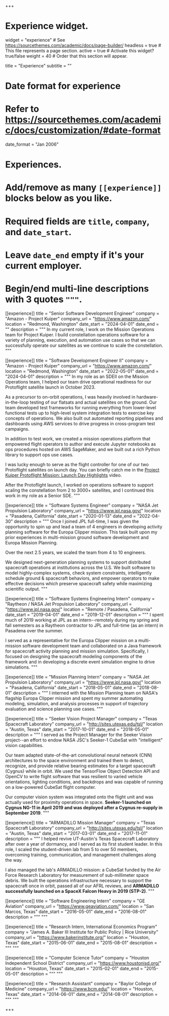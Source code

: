 +++
# Experience widget.
widget = "experience"  # See https://sourcethemes.com/academic/docs/page-builder/
headless = true  # This file represents a page section.
active = true  # Activate this widget? true/false
weight = 40  # Order that this section will appear.

title = "Experience"
subtitle = ""

# Date format for experience
#   Refer to https://sourcethemes.com/academic/docs/customization/#date-format
date_format = "Jan 2006"

# Experiences.
#   Add/remove as many `[[experience]]` blocks below as you like.
#   Required fields are `title`, `company`, and `date_start`.
#   Leave `date_end` empty if it's your current employer.
#   Begin/end multi-line descriptions with 3 quotes `"""`.
[[experience]]
  title = "Senior Software Development Engineer"
  company = "Amazon - Project Kuiper"
  company_url = "https://www.amazon.com/"
  location = "Redmond, Washington"
  date_start = "2024-04-01"
  date_end = ""
  description = """
  In my current role, I work on the Mission Operations team for Project Kuiper. I build constellation operations software for a variety of planning, execution, and automation use cases so that we can successfully operate our satellites as we continue to scale the constellation.
  """


[[experience]]
  title = "Software Development Engineer II"
  company = "Amazon - Project Kuiper"
  company_url = "https://www.amazon.com/"
  location = "Redmond, Washington"
  date_start = "2022-05-01"
  date_end = "2024-04-01"
  description = """
  In my role as an SDEII on the Mission Operations team, I helped our team drive operational readiness for our Protoflight satellite launch in October 2023. 

  As a precursor to on-orbit operations, I was heavily involved in hardware-in-the-loop testing of our flatsats and actual satellites on the ground. Our team developed test frameworks for running everything from lower-level functional tests up to high-level system integration tests to exercise key concepts of operations. We also built out automated reporting pipelines and dashboards using AWS services to drive progress in cross-program test campaigns.

  In addition to test work, we created a mission operations platform that empowered flight operators to author and execute Jupyter notebooks as ops procedures hosted on AWS SageMaker, and we built out a rich Python library to support ops use cases.

  I was lucky enough to serve as the flight controller for one of our two Protoflight satellites on launch day. You can briefly catch me in the [Project Kuiper Protoflight Mission: Launch Day Highlights](https://www.youtube.com/watch?v=4CScMjPE744) video.

  After the Protoflight launch, I worked on operations software to support scaling the constellation from 2 to 3000+ satellites, and I continued this work in my role as a Senior SDE.
  """

[[experience]]
  title = "Software Systems Engineer"
  company = "NASA Jet Propulsion Laboratory"
  company_url = "https://www.jpl.nasa.gov/"
  location = "Pasadena, California"
  date_start = "2020-01-13"
  date_end = "2022-04-30"
  description = """
  Once I joined JPL full-time, I was given the opportunity to spin up and lead a team of
  4 engineers in developing activity planning software for the Europa Clipper mission. This task built upon my prior experiences in multi-mission ground software development and Europa Mission Planning.

  Over the next 2.5 years, we scaled the team from 4 to 10 engineers.

  We designed next-generation planning systems to support distributed spacecraft operations at institutions across the U.S. We built software to model highly-complex systems, check system constraints, intelligently schedule ground & spacecraft behaviors, and empower operators to make effective decisions which preserve spacecraft safety while maximizing scientific output.
  """

[[experience]]
  title = "Software Systems Engineering Intern"
  company = "Raytheon / NASA Jet Propulsion Laboratory"
  company_url = "https://www.jpl.nasa.gov/"
  location = "Remote / Pasadena, California"
  date_start = "2019-04-01"
  date_end = "2019-12-01"
  description = """
  I spent much of 2019 working at JPL as an intern--remotely during my spring and fall semesters as a Raytheon contractor to JPL and full-time (as an intern) in Pasadena over the summer.

  I served as a representative for the Europa Clipper mission on a multi-mission software development team and collaborated on a Java framework for spacecraft activity planning and mission simulation. Specifically, I focused on designing the spacecraft modeling components of the framework and in developing a discrete event simulation engine to drive simulations.
  """

[[experience]]
  title = "Mission Planning Intern"
  company = "NASA Jet Propulsion Laboratory"
  company_url = "https://www.jpl.nasa.gov/"
  location = "Pasadena, California"
  date_start = "2018-05-01"
  date_end = "2018-08-01"
  description = """
  I interned with the Mission Planning team on NASA's flagship Europa Clipper
  mission and spent my summer automating modeling, simulation, and analysis processes in support of trajectory evaluation and science planning use cases.
  """

[[experience]]
  title = "Seeker Vision Project Manager"
  company = "Texas Spacecraft Laboratory"
  company_url = "http://sites.utexas.edu/tsl/"
  location = "Austin, Texas"
  date_start = "2017-10-01"
  date_end = "2018-05-01"
  description = """
  I served as the Project Manager for the Seeker Vision project--an effort to
  endow NASA JSC's Seeker-1 CubeSat with "intelligent" vision capabilities.

  Our team adapted state-of-the-art convolutional neural network (CNN) architectures
  to the space environment and trained them to detect, recognize, and provide
  relative bearing estimates for a target spacecraft (Cygnus) while in orbit.
  We used the TensorFlow Object Detection API and OpenCV to write flight software
  that was resilient to varied vehicle orientations, lighting conditions, and backdrops
  and was capable of running on a low-powered CubeSat flight computer.

  Our computer vision system was integrated onto the flight unit and was actually used for proximity operations in space. **Seeker-1 launched on Cygnus NG-11 in April 2019 and was deployed after a Cygnus re-supply in September 2019**.
  """

[[experience]]
  title = "ARMADILLO Mission Manager"
  company = "Texas Spacecraft Laboratory"
  company_url = "http://sites.utexas.edu/tsl/"
  location = "Austin, Texas"
  date_start = "2017-03-01"
  date_end = "2017-11-01"
  description = """
  I helped revive UT-Austin's Texas Spacecraft Laboratory after over a year of dormancy,
  and I served as its first student leader. In this role, I scaled the student-driven lab from 5 to over 50 members, overcoming training, communication, and management challenges along the way.
  
  I also managed the lab's ARMADILLO mission: a CubeSat funded by the Air Force Research Laboratory for measurement of sub-millimeter space debris. We built the operations infrastructure necessary to support the spacecraft once in orbit, passed all of our AFRL reviews, and **ARMADILLO successfully launched on a SpaceX Falcon Heavy in 2019 (STP-2)**.
  """

[[experience]]
  title = "Software Engineering Intern"
  company = "GE Aviation"
  company_url = "https://www.geaviation.com/"
  location = "San Marcos, Texas"
  date_start = "2016-05-01"
  date_end = "2016-08-01"
  description = """
  """

[[experience]]
  title = "Research Intern, International Economics Program"
  company = "James A. Baker III Institute for Public Policy | Rice University"
  company_url = "https://www.bakerinstitute.org/"
  location = "Houston, Texas"
  date_start = "2015-06-01"
  date_end = "2015-08-01"
  description = """
  """

[[experience]]
  title = "Computer Science Tutor"
  company = "Houston Independent School District"
  company_url = "https://www.houstonisd.org/"
  location = "Houston, Texas"
  date_start = "2015-02-01"
  date_end = "2015-05-01"
  description = """
  """

[[experience]]
  title = "Research Assistant"
  company = "Baylor College of Medicine"
  company_url = "https://www.bcm.edu/"
  location = "Houston, Texas"
  date_start = "2014-06-01"
  date_end = "2014-08-01"
  description = """
  """

+++
